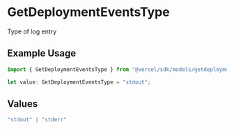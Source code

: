 # GetDeploymentEventsType

Type of log entry

## Example Usage

```typescript
import { GetDeploymentEventsType } from "@vercel/sdk/models/getdeploymenteventsop.js";

let value: GetDeploymentEventsType = "stdout";
```

## Values

```typescript
"stdout" | "stderr"
```